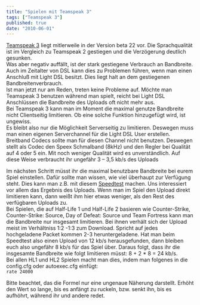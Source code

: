 ```yaml
---
title: "Spielen mit Teamspeak 3"
tags: ["Teamspeak 3"]
published: true
date: "2010-06-01"
---
```


[Teamspeak 3](http://www.teamspeak.org) liegt mitlerweile in der Version beta 22 vor. Die Sprachqualität ist im Vergleich zu Teamspeak 2 gestiegen und die Verzögerung deutlich gesunken.  
Was aber negativ auffällt, ist der stark gestiegene Verbrauch an Bandbreite. Auch im Zeitalter von DSL kann dies zu Problemen führen, wenn man einen Anschluß mit Light DSL besitzt. Dies liegt halt an dem gestiegenen Bandbreitenverbrauch.  
Ist man jetzt nur am Reden, treten keine Probleme auf. Möchte man Teamspeak 3 benutzen während man spielt, reicht bei Light DSL Anschlüssen die Bandbreite des Uploads oft nicht mehr aus.  
Bei Teamspeak 3 kann man im Moment die maximal genutze Bandbreite nicht Clientseitig limitieren. Ob eine solche Funktion hinzugefügt wird, ist ungewiss.  
Es bleibt also nur die Möglichkeit Serverseitig zu limitieren. Deswegen muss man einen eigenen Serverchannel für die Light DSL User erstellen. Breitband Codecs sollte man für diesen Channel nicht benutzen. Deswegen stellt als Codec den Speex Schmalband (8kHz) und den Regler bei Qualität auf 4 oder 5 ein. Mit noch weniger Qualität wird es unverständlich. Auf diese Weise verbraucht ihr ungefähr 3 – 3,5 kb/s des Uploads

Im nächsten Schritt müsst ihr die maximal benutzbare Bandbreite bei eurem Spiel einstellen. Dafür sollte man wissen, wie viel überhaupt zur Verfügung steht. Dies kann man z.B. mit diesem [Speedtest](http://www.wieistmeineip.de/speedtest/) machen. Uns interessiert vor allem das Ergebnis des Uploads. Wenn man im Spiel den Upload direkt limitieren kann, dann weißt ihm hier etwas weniger, als den Rest des verfügbaren Uploads zu.  
Bei Spielen, die auf Half-Life 1 und Half-Life 2 basieren wie Counter-Strike, Counter-Strike: Source, Day of Defeat: Source und Team Fortress kann man die Bandbreite nur insgesamt limitieren. Bei ihnen verhält sich der Upload meist im Verhältniss 1:2 -1:3 zum Download. Spricht auf jedes hochgeladene Packet kommen 2-3 heruntergeladene. Hat man beim Speedtest also einen Upload von 12 kb/s herausgefunden, dann bleiben euch also ungefähr 8 kb/s für das Spiel über. Daraus folgt, dass ihr die insgesamte Bandbreite wie folgt limitieren müsst: 8 + 2 \* 8 = 24 kb/s.  
Bei allen HL1 und HL2 Spielen macht man dies, indem man folgenes in die config.cfg oder autoexec.cfg einfügt:  
`rate 24000`

Bitte beachtet, das die Formel nur eine ungenaue Näherung darstellt. Erhöht den Wert so lange, bis es anfängt zu ruckeln, bzw. senkt ihn, bis es aufhöhrt, während ihr und andere redet.

